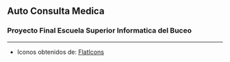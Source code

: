 ## Auto Consulta Medica
### Proyecto Final Escuela Superior Informatica del Buceo
---
- Iconos obtenidos de:
[FlatIcons](https://www.flaticon.com/home)
